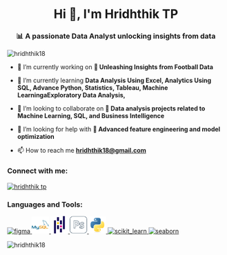 <h1 align="center">Hi 👋, I'm Hridhthik TP</h1>
<h3 align="center">📊 A passionate Data Analyst unlocking insights from data</h3>

<p align="left"> <img src="https://komarev.com/ghpvc/?username=hridhthik18&label=Profile%20views&color=0e75b6&style=flat" alt="hridhthik18" /> </p>

- 🔭 I’m currently working on **📌 Unleashing Insights from Football Data**

- 🌱 I’m currently learning **Data Analysis Using Excel, Analytics Using SQL, Advance Python, Statistics, Tableau, Machine LearningaExploratory Data Analysis,**

- 👯 I’m looking to collaborate on **📌 Data analysis projects related to Machine Learning, SQL, and Business Intelligence**

- 🤝 I’m looking for help with **📌 Advanced feature engineering and model optimization**

- 📫 How to reach me **hridhthik18@gmail.com**

<h3 align="left">Connect with me:</h3>
<p align="left">
<a href="https://www.linkedin.com/in/hridhthik-tp-6102a5270/" target="blank"><img align="center" src="https://raw.githubusercontent.com/rahuldkjain/github-profile-readme-generator/master/src/images/icons/Social/linked-in-alt.svg" alt="hridhthik tp" height="30" width="40" /></a>
</p>

<h3 align="left">Languages and Tools:</h3>
<p align="left"> <a href="https://www.figma.com/" target="_blank" rel="noreferrer"> <img src="https://www.vectorlogo.zone/logos/figma/figma-icon.svg" alt="figma" width="40" height="40"/> </a> <a href="https://www.mysql.com/" target="_blank" rel="noreferrer"> <img src="https://raw.githubusercontent.com/devicons/devicon/master/icons/mysql/mysql-original-wordmark.svg" alt="mysql" width="40" height="40"/> </a> <a href="https://pandas.pydata.org/" target="_blank" rel="noreferrer"> <img src="https://raw.githubusercontent.com/devicons/devicon/2ae2a900d2f041da66e950e4d48052658d850630/icons/pandas/pandas-original.svg" alt="pandas" width="40" height="40"/> </a> <a href="https://www.photoshop.com/en" target="_blank" rel="noreferrer"> <img src="https://raw.githubusercontent.com/devicons/devicon/master/icons/photoshop/photoshop-line.svg" alt="photoshop" width="40" height="40"/> </a> <a href="https://www.python.org" target="_blank" rel="noreferrer"> <img src="https://raw.githubusercontent.com/devicons/devicon/master/icons/python/python-original.svg" alt="python" width="40" height="40"/> </a> <a href="https://scikit-learn.org/" target="_blank" rel="noreferrer"> <img src="https://upload.wikimedia.org/wikipedia/commons/0/05/Scikit_learn_logo_small.svg" alt="scikit_learn" width="40" height="40"/> </a> <a href="https://seaborn.pydata.org/" target="_blank" rel="noreferrer"> <img src="https://seaborn.pydata.org/_images/logo-mark-lightbg.svg" alt="seaborn" width="40" height="40"/> </a> </p>

<p><img align="center" src="https://github-readme-stats.vercel.app/api/top-langs?username=hridhthik18&show_icons=true&locale=en&layout=compact" alt="hridhthik18" /></p>
